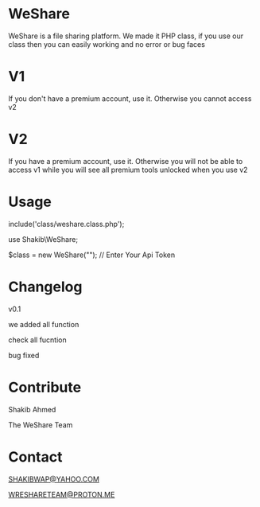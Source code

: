# WeShare

WeShare is a file sharing platform. We made it PHP class, if you use our class then you can easily working and no error or bug faces

# V1

If you don't have a premium account, use it. Otherwise you cannot access v2

# V2

If you have a premium account, use it. Otherwise you will not be able to access v1 while you will see all premium tools unlocked when you use v2

# Usage

include('class/weshare.class.php');

use Shakib\WeShare;

$class = new WeShare(""); // Enter Your Api Token

# Changelog

v0.1 

we added all function

check all fucntion

bug fixed

# Contribute
Shakib Ahmed

The WeShare Team

# Contact
SHAKIBWAP@YAHOO.COM

WRESHARETEAM@PROTON.ME
